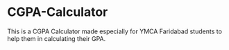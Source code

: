 # CGPA-Calculator
This is a CGPA Calculator made especially for YMCA Faridabad students to help them in calculating their GPA.
